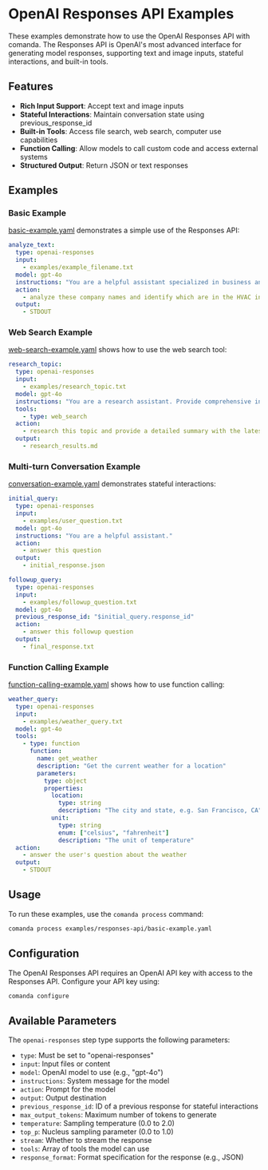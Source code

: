 # OpenAI Responses API Examples

These examples demonstrate how to use the OpenAI Responses API with comanda. The Responses API is OpenAI's most advanced interface for generating model responses, supporting text and image inputs, stateful interactions, and built-in tools.

## Features

- **Rich Input Support**: Accept text and image inputs
- **Stateful Interactions**: Maintain conversation state using previous_response_id
- **Built-in Tools**: Access file search, web search, computer use capabilities
- **Function Calling**: Allow models to call custom code and access external systems
- **Structured Output**: Return JSON or text responses

## Examples

### Basic Example

[basic-example.yaml](basic-example.yaml) demonstrates a simple use of the Responses API:

```yaml
analyze_text:
  type: openai-responses
  input:
    - examples/example_filename.txt
  model: gpt-4o
  instructions: "You are a helpful assistant specialized in business analysis."
  action:
    - analyze these company names and identify which are in the HVAC industry
  output:
    - STDOUT
```

### Web Search Example

[web-search-example.yaml](web-search-example.yaml) shows how to use the web search tool:

```yaml
research_topic:
  type: openai-responses
  input:
    - examples/research_topic.txt
  model: gpt-4o
  instructions: "You are a research assistant. Provide comprehensive information on the given topic."
  tools:
    - type: web_search
  action:
    - research this topic and provide a detailed summary with the latest information
  output:
    - research_results.md
```

### Multi-turn Conversation Example

[conversation-example.yaml](conversation-example.yaml) demonstrates stateful interactions:

```yaml
initial_query:
  type: openai-responses
  input:
    - examples/user_question.txt
  model: gpt-4o
  instructions: "You are a helpful assistant."
  action:
    - answer this question
  output:
    - initial_response.json

followup_query:
  type: openai-responses
  input:
    - examples/followup_question.txt
  model: gpt-4o
  previous_response_id: "$initial_query.response_id"
  action:
    - answer this followup question
  output:
    - final_response.txt
```

### Function Calling Example

[function-calling-example.yaml](function-calling-example.yaml) shows how to use function calling:

```yaml
weather_query:
  type: openai-responses
  input:
    - examples/weather_query.txt
  model: gpt-4o
  tools:
    - type: function
      function:
        name: get_weather
        description: "Get the current weather for a location"
        parameters:
          type: object
          properties:
            location:
              type: string
              description: "The city and state, e.g. San Francisco, CA"
            unit:
              type: string
              enum: ["celsius", "fahrenheit"]
              description: "The unit of temperature"
  action:
    - answer the user's question about the weather
  output:
    - STDOUT
```

## Usage

To run these examples, use the `comanda process` command:

```bash
comanda process examples/responses-api/basic-example.yaml
```

## Configuration

The OpenAI Responses API requires an OpenAI API key with access to the Responses API. Configure your API key using:

```bash
comanda configure
```

## Available Parameters

The `openai-responses` step type supports the following parameters:

- `type`: Must be set to "openai-responses"
- `input`: Input files or content
- `model`: OpenAI model to use (e.g., "gpt-4o")
- `instructions`: System message for the model
- `action`: Prompt for the model
- `output`: Output destination
- `previous_response_id`: ID of a previous response for stateful interactions
- `max_output_tokens`: Maximum number of tokens to generate
- `temperature`: Sampling temperature (0.0 to 2.0)
- `top_p`: Nucleus sampling parameter (0.0 to 1.0)
- `stream`: Whether to stream the response
- `tools`: Array of tools the model can use
- `response_format`: Format specification for the response (e.g., JSON)
